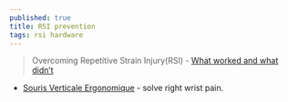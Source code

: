 ```yaml
---
published: true
title: RSI prevention
tags: rsi hardware
---
```

> Overcoming Repetitive Strain Injury(RSI) -  [What worked and what didn’t](https://medium.com/bambuu/overcoming-reptitive-strain-injury-rsi-what-worked-and-what-didnt-e315e737b96a)

- [Souris Verticale Ergonomique](https://www.amazon.fr/Trust-22879-Souris-Noir/dp/B07FM2GLNQ/ref=sr_1_6?__mk_fr_FR=%C3%85M%C3%85%C5%BD%C3%95%C3%91&crid=27MIGQ6XQCACB&keywords=souris+verticale&qid=1676627457&sprefix=souris+verticale%2Caps%2C152&sr=8-6) - solve right wrist pain.
